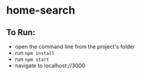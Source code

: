 # home-search

## To Run:
- open the command line from the project's folder
- run `npm install`
- run `npm start`
- navigate to localhost://3000
